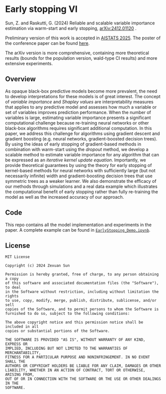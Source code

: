 	
Early stopping VI
==============================

Sun, Z. and Raskutti, G. (2024) Reliable and scalable variable importance estimation via warm-start and early stopping, [arXiv:2412.01120](https://arxiv.org/abs/2412.01120v2) .


Preliminary version of this work is accepted in [AISTATS 2025](https://proceedings.mlr.press/v258/sun25a.html). The poster of the conference paper can be found [here](https://virtual.aistats.org/virtual/2025/poster/9945).



The arXiv version is
more comprehensive, containing more theoretical results (bounds for the population version, wald-type CI results) and more extensive experiments. 

## Overview
As opaque black-box predictive models become more prevalent, the need to develop interpretations for these models is of great interest. The concept of *variable importance* and *Shapley values* are interpretability measures that applies to any predictive model and assesses how much a variable or set of variables improves prediction performance. When the number of variables is large, estimating variable importance presents a significant computational challenge because re-training neural networks or other black-box algorithms requires significant additional computation. In this paper, we address this challenge for algorithms using gradient descent and gradient boosting (e.g.  neural networks, gradient-boosted decision trees). By using the ideas of early stopping of gradient-based methods in combination with warm-start using the *dropout* method, we develop a scalable method to estimate variable importance for any algorithm that can be expressed as an *iterative kernel update equation*. Importantly, we provide theoretical guarantees by using the  theory for early stopping of kernel-based methods for  neural networks with sufficiently large (but not necessarily infinite) width and gradient-boosting decision trees that use symmetric trees as a weaker learner. We also demonstrate the efficacy of our methods through simulations and a real data example which illustrates the computational benefit of early stopping rather than fully re-training the model as well as the increased accuracy of our approach.




## Code
This repo contains all the model implementation and experiments in the paper. 
A complete example can be found in [`EarlyStopping_Demo.ipynb`](https://github.com/ZexuanSun/Early-stopping-VI/blob/main/codes/EarlyStopping_Demo.ipynb). 

## License
```
MIT License

Copyright (c) 2024 Zexuan Sun

Permission is hereby granted, free of charge, to any person obtaining a copy
of this software and associated documentation files (the "Software"), to deal
in the Software without restriction, including without limitation the rights
to use, copy, modify, merge, publish, distribute, sublicense, and/or sell
copies of the Software, and to permit persons to whom the Software is
furnished to do so, subject to the following conditions:

The above copyright notice and this permission notice shall be included in all
copies or substantial portions of the Software.

THE SOFTWARE IS PROVIDED "AS IS", WITHOUT WARRANTY OF ANY KIND, EXPRESS OR
IMPLIED, INCLUDING BUT NOT LIMITED TO THE WARRANTIES OF MERCHANTABILITY,
FITNESS FOR A PARTICULAR PURPOSE AND NONINFRINGEMENT. IN NO EVENT SHALL THE
AUTHORS OR COPYRIGHT HOLDERS BE LIABLE FOR ANY CLAIM, DAMAGES OR OTHER
LIABILITY, WHETHER IN AN ACTION OF CONTRACT, TORT OR OTHERWISE, ARISING FROM,
OUT OF OR IN CONNECTION WITH THE SOFTWARE OR THE USE OR OTHER DEALINGS IN THE
SOFTWARE.
```

